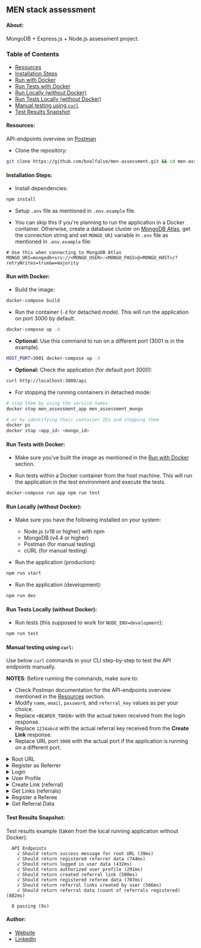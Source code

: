 
## MEN stack assessment




#### About:

MongoDB + Express.js + Node.js assessment project.




### Table of Contents

- [Resources](#resources)
- [Installation Steps](#installation_steps)
- [Run with Docker](#run_with_docker)
- [Run Tests with Docker](#run_tests_with_docker)
- [Run Locally (without Docker)](#run_without_docker)
- [Run Tests Locally (without Docker)](#run_tests_without_docker)
- [Manual testing using `curl`](#manual_testing)
- [Test Results Snapshot](#test_results_snapshot)




<a name="resources"></a>

#### Resources:

API-endpoints overview on [Postman](https://documenter.getpostman.com/view/1747137/2sAYHwHPzM)

- Clone the repository:
```bash
git clone https://github.com/boolfalse/men-assessment.git && cd men-assessment
```




<a name="installation_steps"></a>

#### Installation Steps:

- Install dependencies:
```bash
npm install
```

- Setup `.env` file as mentioned in `.env.example` file.


- You can skip this if you're planning to run the application in a Docker container. Otherwise, create a database cluster on [MongoDB Atlas](https://cloud.mongodb.com/), get the connection string and set `MONGO_URI` variable in `.env` file as mentioned in `.env.example` file:
```dotenv
# Use this when connecting to MongoDB Atlas
MONGO_URI=mongodb+srv://<MONGO_USER>:<MONGO_PASS>@<MONGO_HOST>/?retryWrites=true&w=majority
```




<a name="run_with_docker"></a>

#### Run with Docker:

- Build the image:
```bash
docker-compose build
```

- Run the container (`-d` for detached mode). This will run the application on port 3000 by default.
```bash
docker-compose up -d
```

- **Optional:** Use this command to run on a different port (3001 is in the example).
```bash
HOST_PORT=3001 docker-compose up -d
```

- **Optional:** Check the application (for default port 3000):
```bash
curl http://localhost:3000/api
```

- For stopping the running containers in detached mode:
```bash
# stop them by using the service names
docker stop men_assessment_app men_assessment_mongo

# or by identifying their container IDs and stopping them
docker ps
docker stop <app_id> <mongo_id>
```




<a name="run_tests_with_docker"></a>

#### Run Tests with Docker:

- Make sure you've built the image as mentioned in the [Run with Docker](#run_with_docker) section.


- Run tests within a Docker container from the host machine.
  This will run the application in the test environment and execute the tests.
```bash
docker-compose run app npm run test
```




<a name="run_without_docker"></a>

#### Run Locally (without Docker):

- Make sure you have the following installed on your system:
  - Node.js (v18 or higher) with npm
  - MongoDB (v4.4 or higher)
  - Postman (for manual testing)
  - cURL (for manual testing)


- Run the application (production):
```bash
npm run start
```

- Run the application (development):
```bash
npm run dev
```




<a name="run_tests_without_docker"></a>

#### Run Tests Locally (without Docker):

- Run tests (this supposed to work for `NODE_ENV=development`):
```bash
npm run test
```




<a name="manual_testing"></a>

#### Manual testing using `curl`:

Use below `curl` commands in your CLI step-by-step to test the API endpoints manually.

**NOTES**: Before running the commands, make sure to:
- Check Postman documentation for the API-endpoints overview mentioned in the [Resources](#resources) section.
- Modify `name`, `email`, `password`, and `referral_key` values as per your choice.
- Replace `<BEARER_TOKEN>` with the actual token received from the login response.
- Replace `1234abcd` with the actual referral key received from the **Create Link** response.
- Replace URL port `3000` with the actual port if the application is running on a different port.

<details>
  <summary>Root URL</summary>

- Test the root URL:
```bash
curl --location 'http://localhost:3000/api'
```
</details>

<details>
  <summary>Register as Referrer</summary>

- Register a new user (`referral_key` not provided):
```bash
curl --location 'http://localhost:3000/api/users/register' \
--header 'Content-Type: application/x-www-form-urlencoded' \
--data-urlencode 'name=Referrer1' \
--data-urlencode 'email=referrer1@example.com' \
--data-urlencode 'password=password' \
--data-urlencode 'referral_key='
```
</details>

<details>
  <summary>Login</summary>

- Login with the registered user:
```bash
curl --location 'http://localhost:3000/api/users/login' \
--header 'Content-Type: application/x-www-form-urlencoded' \
--data-urlencode 'email=referrer1@example.com' \
--data-urlencode 'password=password'
```
</details>

<details>
  <summary>User Profile</summary>

- Get the profile of the authenticated user:
```bash
curl --location 'http://localhost:3000/api/users/profile' \
--header 'Content-Type: application/x-www-form-urlencoded' \
--header 'Authorization: Bearer <BEARER_TOKEN>'
```
</details>

<details>
  <summary>Create Link (referral)</summary>

- Create a referral link:
```bash
curl --location --request POST 'http://localhost:3000/api/links' \
--header 'Content-Type: application/x-www-form-urlencoded' \
--header 'Authorization: Bearer <BEARER_TOKEN>'
```
</details>

<details>
  <summary>Get Links (referrals)</summary>

- Get the referral links created by the referrer:
```bash
curl --location 'http://localhost:3000/api/links' \
--header 'Content-Type: application/x-www-form-urlencoded' \
--header 'Authorization: Bearer <BEARER_TOKEN>'
```
</details>

<details>
  <summary>Register a Referee</summary>

- Register a new user using the referral key (`referral_key` provided):
```bash
curl --location 'http://localhost:3000/api/users/register' \
--header 'Content-Type: application/x-www-form-urlencoded' \
--header 'Authorization: Bearer <BEARER_TOKEN>' \
--data-urlencode 'name=Referee1' \
--data-urlencode 'email=referee1@example.com' \
--data-urlencode 'password=password' \
--data-urlencode 'referral_key=1234abcd'
```
</details>

<details>
  <summary>Get Referral Data</summary>

- Get the count of referrals registered for a single link (referral):
```bash
curl --location 'http://localhost:3000/api/links/' \
--header 'Content-Type: application/x-www-form-urlencoded' \
--header 'Authorization: Bearer <BEARER_TOKEN>'
```
</details>




<a name="test_results_snapshot"></a>

#### Test Results Snapshot:

Test results example (taken from the local running application without Docker):
```text
  API Endpoints
    √ Should return success message for root URL (39ms)
    √ Should return registered referrer data (744ms)
    √ Should return logged in user data (432ms)
    √ Should return authorized user profile (291ms)
    √ Should return created referral link (580ms)
    √ Should return registered referee data (707ms)
    √ Should return referral links created by user (566ms)
    √ Should return referral data (count of referrals registered) (882ms)

  8 passing (9s)
```




#### Author:

- [Website](https://boolfalse.com)
- [LinkedIn](https://www.linkedin.com/in/boolfalse/)
